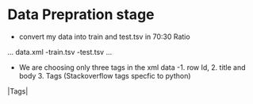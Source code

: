 # Data Prepration stage

- convert my data into train and test.tsv in 70:30 Ratio


...
data.xml
   -train.tsv
   -test.tsv
...
- We are choosing only three tags in the xml data -1. row Id, 2. title and body 3. Tags
  (Stackoverflow tags specfic to python)

|Tags|